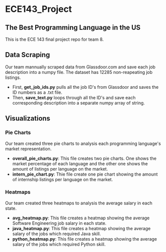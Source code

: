# ECE143_Project
## The Best Programming Language in the US
This is the ECE 143 final project repo for team 8. 

## Data Scraping
Our team mannually scraped data from Glassdoor.com and save each job description into a numpy file. The dataset has 12285 non-reapeating job listings. 
 - First, **get_job_ids.py** pulls all the job ID's from Glassdoor and saves the ID numbers as a .txt file. 
 - Then, **save_text.py** loops through all the ID's and save each corresponding description into a separate numpy array of string. 
 
## Visualizations
### Pie Charts
Our team created three pie charts to analysis each programming language's market representation. 
 - **overall_pie_charts.py**: This file creates two pie charts. One shows the market percentage of each language and the other one shows the amount of listings per language on the market. 
 - **intern_pie_chart.py**: Thie file create one pie chart showing the amount of internship listings per language on the market. 
 
### Heatmaps
Our team created three heatmaps to analysis the average salary in each state. 
 - **avg_heatmap.py**: This file creates a heatmap showing the average Software Engineering job salary in each state. 
 - **java_heatmap.py**: This file creates a heatmap showing the average salary of the jobs which required Java skill. 
 - **python_heatmap.py**: This file creates a heatmap showing the average salary of the jobs which required Python skill. 
